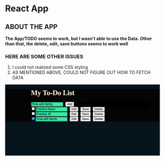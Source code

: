 # React App

## ABOUT THE APP
**The App/TODO seems to work, but I wasn't able to use the Data. Other than that, the delete, edit, save buttons seems to work well**
### HERE ARE SOME OTHER ISSUES
1. I could not realized some CSS styling
2. AS MENTIONED ABOVE, COULD NOT FIGURE OUT HOW TO FETCH DATA



![Atodo app- Screenshot](src/assets/TODO.png)